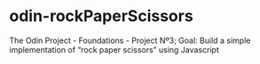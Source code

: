 # odin-rockPaperScissors
The Odin Project - Foundations - Project Nº3; 
Goal: Build a simple implementation of “rock paper scissors” using Javascript
